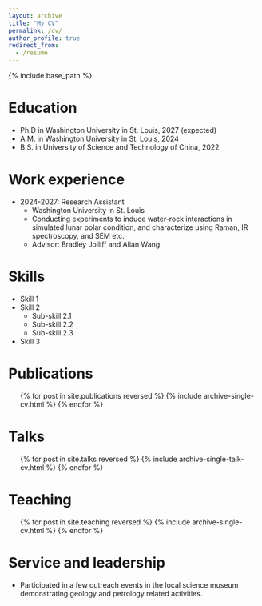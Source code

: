 ```yaml
---
layout: archive
title: "My CV"
permalink: /cv/
author_profile: true
redirect_from:
  - /resume
---
```


{% include base_path %}

Education
======
* Ph.D in Washington University in St. Louis, 2027 (expected)
* A.M. in Washington University in St. Louis, 2024
* B.S. in University of Science and Technology of China, 2022

Work experience
======

* 2024-2027: Research Assistant
  * Washington University in St. Louis
  * Conducting experiments to induce water-rock interactions in simulated lunar polar condition, and characterize using Raman, IR spectroscopy, and SEM etc.
  * Advisor: Bradley Jolliff and Alian Wang
  
Skills
======
* Skill 1
* Skill 2
  * Sub-skill 2.1
  * Sub-skill 2.2
  * Sub-skill 2.3
* Skill 3

Publications
======
  <ul>{% for post in site.publications reversed %}
    {% include archive-single-cv.html %}
  {% endfor %}</ul>
  
Talks
======
  <ul>{% for post in site.talks reversed %}
    {% include archive-single-talk-cv.html  %}
  {% endfor %}</ul>
  
Teaching
======
  <ul>{% for post in site.teaching reversed %}
    {% include archive-single-cv.html %}
  {% endfor %}</ul>
  
Service and leadership
======
* Participated in a few outreach events in the local science museum demonstrating geology and petrology related activities.
